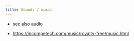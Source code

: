 ```yaml
---
title: Sounds / music
---
```


* see also [audio](/audio)

* https://incompetech.com/music/royalty-free/music.html
